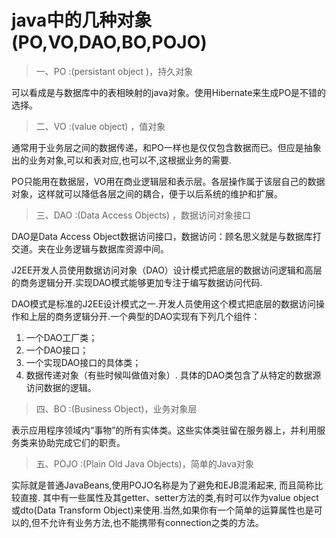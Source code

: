 # java中的几种对象(PO,VO,DAO,BO,POJO)

>一、PO :(persistant object )，持久对象

可以看成是与数据库中的表相映射的java对象。使用Hibernate来生成PO是不错的选择。

>二、VO :(value object) ，值对象

通常用于业务层之间的数据传递，和PO一样也是仅仅包含数据而已。但应是抽象出的业务对象,可以和表对应,也可以不,这根据业务的需要.

PO只能用在数据层，VO用在商业逻辑层和表示层。各层操作属于该层自己的数据对象，这样就可以降低各层之间的耦合，便于以后系统的维护和扩展。

>三、DAO :(Data Access Objects)  ，数据访问对象接口

DAO是Data Access Object数据访问接口，数据访问：顾名思义就是与数据库打交道。夹在业务逻辑与数据库资源中间。

J2EE开发人员使用数据访问对象（DAO）设计模式把底层的数据访问逻辑和高层的商务逻辑分开.实现DAO模式能够更加专注于编写数据访问代码.

DAO模式是标准的J2EE设计模式之一.开发人员使用这个模式把底层的数据访问操作和上层的商务逻辑分开.一个典型的DAO实现有下列几个组件：
  1. 一个DAO工厂类；
  2. 一个DAO接口；
  3. 一个实现DAO接口的具体类；
  4. 数据传递对象（有些时候叫做值对象）.
  具体的DAO类包含了从特定的数据源访问数据的逻辑。

>四、BO :(Business Object)，业务对象层

表示应用程序领域内“事物”的所有实体类。这些实体类驻留在服务器上，并利用服务类来协助完成它们的职责。

>五、POJO :(Plain Old Java Objects)，简单的Java对象

实际就是普通JavaBeans,使用POJO名称是为了避免和EJB混淆起来, 而且简称比较直接.
其中有一些属性及其getter、setter方法的类,有时可以作为value object或dto(Data Transform Object)来使用.当然,如果你有一个简单的运算属性也是可以的,但不允许有业务方法,也不能携带有connection之类的方法。